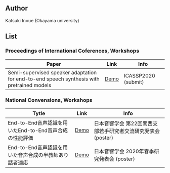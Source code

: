 <!-- # Demo of speech sample -->

## Author

Katsuki Inoue (Okayama university)

## List

<!-- ### 査読付き論文 (Journals) -->

### Proceedings of International Coferences, Workshops

| Paper | Link | Info |  
| --- | --- | --- |  
| Semi-supervised speaker adaptation for end-to-end speech synthesis with pretrained models | [Demo](https://potato-inoue.github.io/demo/egs/unpair_spk_adapt) | ICASSP2020 (submit) |  

### National Convensions, Workshops

| Tytle | Link | Info |  
| --- | --- | --- |  
| End-to-End音声認識を用いたEnd-to-End音声合成の性能評価 | [Demo](https://potato-inoue.github.io/demo/egs/asr_based_cer) | 日本音響学会 第22回関西支部若手研究者交流研究発表会 (poster) |  
| End-to-End音声認識を用いた音声合成の半教師あり話者適応 | [Demo](https://potato-inoue.github.io/demo/egs/unpair_spk_adapt) | 日本音響学会 2020年春季研究発表会 (poster) |  

<!-- ### arXiv -->